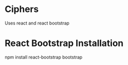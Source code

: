 # Ciphers
Uses react and react bootstrap

# React Bootstrap Installation
npm install react-bootstrap bootstrap
